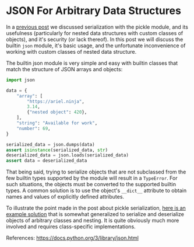 # JSON For Arbitrary Data Structures

In a [previous post]([url](/029-pickle.md)) we discussed serialization with the pickle module, and its usefulness (particularly for nested data structures with custom classes of objects), and it's security (or lack thereof). In this post we will discuss the builtin `json` module, it's basic usage, and the unfortunate inconvenience of working with custom classes of nested data structure.

The builtin json module is very simple and easy with builtin classes that match the structure of JSON arrays and objects:
```python
import json

data = {
    "array": [
        "https://ariel.ninja",
        3.14,
        {"nested object": 420},
    ],
    "string": "Available for work",
    "number": 69,
}

serialized_data = json.dumps(data)
assert isinstance(serialized_data, str)
deserialized_data = json.loads(serialized_data)
assert data = deserialized_data
```

That being said, trying to serialize objects that are not subclassed from the few builtin types supported by the module will result in a `TypeError`. For such situations, the objects must be converted to the supported builtin types. A common solution is to use the object's `__dict__` attribute to obtain names and values of explicitly defined attributes.

To illustrate the point made in the post about pickle serialization, [here is an example solution](https://gist.github.com/ArielHorwitz/b2989876e42e2852c491f2cec97814f9) that is somewhat generalized to serialize and deserialize objects of arbitrary classes and nesting. It is quite obviously much more involved and requires class-specific implementations.

References:
https://docs.python.org/3/library/json.html
